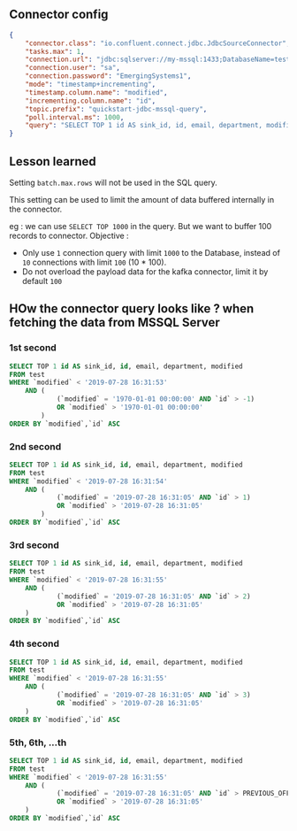 ## Connector config

```json
{
	"connector.class": "io.confluent.connect.jdbc.JdbcSourceConnector",
	"tasks.max": 1,
	"connection.url": "jdbc:sqlserver://my-mssql:1433;DatabaseName=test_db",
	"connection.user": "sa",
	"connection.password": "EmergingSystems1",
	"mode": "timestamp+incrementing",
	"timestamp.column.name": "modified",
	"incrementing.column.name": "id",
	"topic.prefix": "quickstart-jdbc-mssql-query",
	"poll.interval.ms": 1000,
	"query": "SELECT TOP 1 id AS sink_id, id, email, department, modified FROM test_db.dbo.test"
}
```

## Lesson learned

Setting `batch.max.rows` will not be used in the SQL query.

This setting can be used to limit the amount of data buffered internally in the connector.

eg : we can use `SELECT TOP 1000` in the query. But we want to buffer 100 records to connector. Objective :
- Only use `1` connection query with limit `1000` to the Database, instead of `10` connections with limit `100` (10 * 100).
- Do not overload the payload data for the kafka connector, limit it by default `100`

## HOw the connector query looks like ? when fetching the data from MSSQL Server

### 1st second

```sql
SELECT TOP 1 id AS sink_id, id, email, department, modified 
FROM test 
WHERE `modified` < '2019-07-28 16:31:53' 
	AND (
			(`modified` = '1970-01-01 00:00:00' AND `id` > -1) 
			OR `modified` > '1970-01-01 00:00:00'
		) 
ORDER BY `modified`,`id` ASC
```

### 2nd second

```sql
SELECT TOP 1 id AS sink_id, id, email, department, modified 
FROM test 
WHERE `modified` < '2019-07-28 16:31:54' 
	AND (
			(`modified` = '2019-07-28 16:31:05' AND `id` > 1) 
			OR `modified` > '2019-07-28 16:31:05'
		) 
ORDER BY `modified`,`id` ASC
```

### 3rd second

```sql
SELECT TOP 1 id AS sink_id, id, email, department, modified 
FROM test 
WHERE `modified` < '2019-07-28 16:31:55' 
	AND (
			(`modified` = '2019-07-28 16:31:05' AND `id` > 2) 
			OR `modified` > '2019-07-28 16:31:05'
	) 
ORDER BY `modified`,`id` ASC
```

### 4th second

```sql
SELECT TOP 1 id AS sink_id, id, email, department, modified 
FROM test 
WHERE `modified` < '2019-07-28 16:31:55' 
	AND (
			(`modified` = '2019-07-28 16:31:05' AND `id` > 3) 
			OR `modified` > '2019-07-28 16:31:05'
	) 
ORDER BY `modified`,`id` ASC
```

### 5th, 6th, ...th

```sql
SELECT TOP 1 id AS sink_id, id, email, department, modified 
FROM test 
WHERE `modified` < '2019-07-28 16:31:55' 
	AND (
			(`modified` = '2019-07-28 16:31:05' AND `id` > PREVIOUS_OFFSET + 1) 
			OR `modified` > '2019-07-28 16:31:05'
	) 
ORDER BY `modified`,`id` ASC
```


